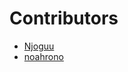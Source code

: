 # **Contributors**

<!-- Add Username and Github profile link Template
- [Github Username](https://github.com/Username)-->

- [Njoguu](https://github.com/Njoguu)
- [noahrono](https://github.com/noahrono)












<!-- Copy and Paste YOUR profile as a first contribution to the repository -->